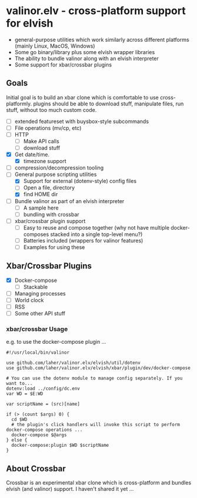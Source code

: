 # valinor.elv - cross-platform support for elvish

 * general-purpose utilities which work similarly across different platforms (mainly Linux, MacOS, Windows)
 * Some go binary/library plus some elvish wrapper libraries 
 * The ability to bundle valinor along with an elvish interpreter
 * Some support for xbar/crossbar plugins

## Goals

Initial goal is to build an xbar clone which is comfortable to use cross-platformly. plugins should be able to download stuff, manipulate files, run stuff, without too much custom code.

 * [ ] extended featureset with buysbox-style subcommands
  * [ ] File operations (mv/cp, etc)
  * [ ] HTTP
    * [ ] Make API calls
    * [ ] download stuff
  * [x] Get date/time. 
    * [x] timezone support
  * [ ] compression/decompression tooling
 * [ ] General purpose scripting utilities
   * [x] Support for external (dotenv-style) config files
   * [ ] Open a file, directory
   * [x] find HOME dir
 * [ ] Bundle valinor as part of an elvish interpreter
   * [ ] A sample here
   * [ ] bundling with crossbar
 * [ ] xbar/crossbar plugin support
   * [ ] Easy to reuse and compose together (why not have multiple docker-composes stacked into a single top-level menu?)
   * [ ] Batteries included (wrappers for valinor features)
   * [ ] Examples for using these

## Xbar/Crossbar Plugins

 * [x] Docker-compose
   * [ ] Stackable
 * [ ] Managing processes
 * [ ] World clock
 * [ ] RSS
 * [ ] Some other API stuff

### xbar/crossbar Usage

e.g. to use the docker-compose plugin ...

```
#!/usr/local/bin/valinor

use github.com/laher/valinor.elv/elvish/util/dotenv
use github.com/laher/valinor.elv/elvish/xbar/plugin/dev/docker-compose

# You can use the dotenv module to manage config separately. If you want to...
dotenv:load ../config/dc.env
var WD = $E:WD

var scriptName = (src)[name]

if (> (count $args) 0) {
  cd $WD
  # the plugin's click handlers will invoke this script to perform docker-compose operations ...
  docker-compose $@args
} else {
  docker-compose:plugin $WD $scriptName
}
```

## About Crossbar

Crossbar is an experimental xbar clone which is cross-platform and bundles elvish (and valinor) support. I haven't shared it yet ...
